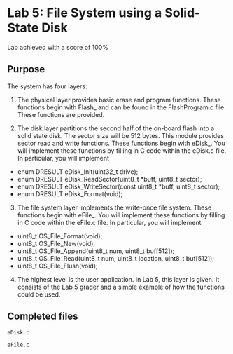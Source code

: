 # Lab 5: File System using a Solid-State Disk

Lab achieved with a score of 100%

## Purpose

The system has four layers:

1. The physical layer provides basic erase and program functions. These functions begin with Flash_ and can be found in the FlashProgram.c file. These functions are provided.

2. The disk layer partitions the second half of the on-board flash into a solid state disk. The sector size will be 512 bytes. This module provides sector read and write functions. These functions begin with eDisk_. You will implement these functions by filling in C code within the eDisk.c file. In particular, you will implement
  * enum DRESULT eDisk_Init(uint32_t drive);
  * enum DRESULT eDisk_ReadSector(uint8_t *buff, uint8_t sector);
  * enum DRESULT eDisk_WriteSector(const uint8_t *buff, uint8_t sector);
  * enum DRESULT eDisk_Format(void);

3. The file system layer implements the write-once file system. These functions begin with eFile_. You will implement these functions by filling in C code within the eFile.c file. In particular, you will implement
- uint8_t OS_File_Format(void);
- uint8_t OS_File_New(void);
- uint8_t OS_File_Append(uint8_t num, uint8_t buf[512]);
- uint8_t OS_File_Read(uint8_t num, uint8_t location, uint8_t buf[512]);
- uint8_t OS_File_Flush(void);

4. The highest level is the user application. In Lab 5, this layer is given. It consists of the Lab 5 grader and a simple example of how the functions could be used.

## Completed files

`eDisk.c`

`eFile.c`
